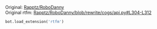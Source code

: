Original: [Rapptz/RoboDanny](https://github.com/Rapptz/RoboDanny)  
Original rtfm: [Rapptz/RoboDanny/blob/rewrite/cogs/api.py#L304-L312](https://github.com/Rapptz/RoboDanny/blob/rewrite/cogs/api.py#L304-L312)

```py
bot.load_extension('rtfm')
```
